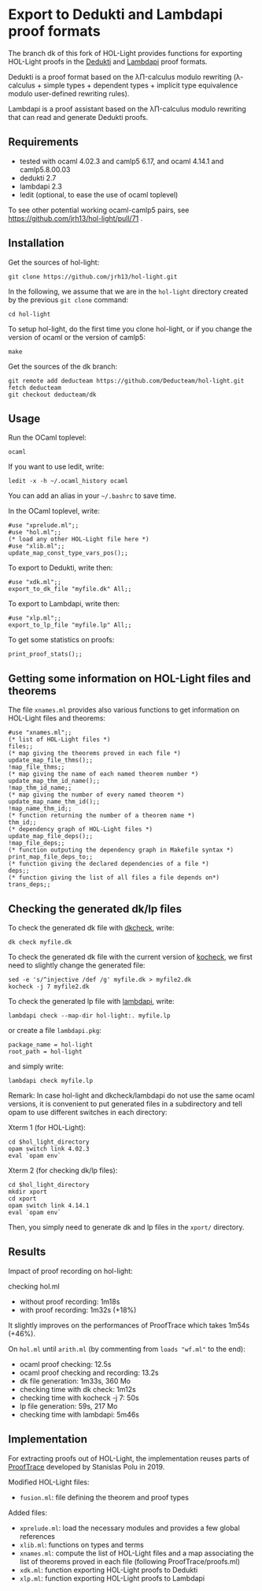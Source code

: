 Export to Dedukti and Lambdapi proof formats
============================================

The branch dk of this fork of HOL-Light provides functions for
exporting HOL-Light proofs in the
[Dedukti](https://github.com/Deducteam/Dedukti/) and
[Lambdapi](https://github.com/Deducteam/lambdapi) proof formats.

Dedukti is a proof format based on the λΠ-calculus modulo rewriting
(λ-calculus + simple types + dependent types + implicit type
equivalence modulo user-defined rewriting rules).

Lambdapi is a proof assistant based on the λΠ-calculus modulo
rewriting that can read and generate Dedukti proofs.

Requirements
------------

- tested with ocaml 4.02.3 and camlp5 6.17, and ocaml 4.14.1 and camlp5.8.00.03
- dedukti 2.7
- lambdapi 2.3
- ledit (optional, to ease the use of ocaml toplevel)

To see other potential working ocaml-camlp5 pairs, see https://github.com/jrh13/hol-light/pull/71 .

Installation
------------

Get the sources of hol-light:
```
git clone https://github.com/jrh13/hol-light.git
```

In the following, we assume that we are in the `hol-light` directory
created by the previous `git clone` command:
```
cd hol-light
```

To setup hol-light, do the first time you clone hol-light, or if you
change the version of ocaml or the version of camlp5:

```
make
```

Get the sources of the dk branch:
```
git remote add deducteam https://github.com/Deducteam/hol-light.git
fetch deducteam
git checkout deducteam/dk
```

Usage
-----

Run the OCaml toplevel:
```
ocaml
```

If you want to use ledit, write:
```
ledit -x -h ~/.ocaml_history ocaml
```

You can add an alias in your `~/.bashrc` to save time.

In the OCaml toplevel, write:
```
#use "xprelude.ml";;
#use "hol.ml";;
(* load any other HOL-Light file here *)
#use "xlib.ml";;
update_map_const_type_vars_pos();;
```

To export to Dedukti, write then:
```
#use "xdk.ml";;
export_to_dk_file "myfile.dk" All;;
```

To export to Lambdapi, write then:
```
#use "xlp.ml";;
export_to_lp_file "myfile.lp" All;;
```

To get some statistics on proofs:
```
print_proof_stats();;
```

Getting some information on HOL-Light files and theorems
--------------------------------------------------------

The file `xnames.ml` provides also various functions to get information on HOL-Light files and theorems:
```
#use "xnames.ml";;
(* list of HOL-Light files *)
files;;
(* map giving the theorems proved in each file *)
update_map_file_thms();;
!map_file_thms;;
(* map giving the name of each named theorem number *)
update_map_thm_id_name();;
!map_thm_id_name;;
(* map giving the number of every named theorem *)
update_map_name_thm_id();;
!map_name_thm_id;;
(* function returning the number of a theorem name *)
thm_id;;
(* dependency graph of HOL-Light files *)
update_map_file_deps();;
!map_file_deps;;
(* function outputing the dependency graph in Makefile syntax *)
print_map_file_deps_to;;
(* function giving the declared dependencies of a file *)
deps;;
(* function giving the list of all files a file depends on*)
trans_deps;;
```

Checking the generated dk/lp files
----------------------------------

To check the generated dk file with [dkcheck](https://github.com/Deducteam/Dedukti/), write:
```
dk check myfile.dk
```

To check the generated dk file with the current version of
[kocheck](https://github.com/01mf02/kontroli-rs), we first need to
slightly change the generated file:

```
sed -e 's/^injective /def /g' myfile.dk > myfile2.dk
kocheck -j 7 myfile2.dk
```

To check the generated lp file with [lambdapi](https://github.com/Deducteam/lambdapi), write:
```
lambdapi check --map-dir hol-light:. myfile.lp
```

or create a file `lambdapi.pkg`:
```
package_name = hol-light
root_path = hol-light
```

and simply write:

```
lambdapi check myfile.lp
```

Remark: In case hol-light and dkcheck/lambdapi do not use the same ocaml
versions, it is convenient to put generated files in a subdirectory
and tell opam to use different switches in each directory:

Xterm 1 (for HOL-Light):
```
cd $hol_light_directory
opam switch link 4.02.3
eval `opam env`
```

Xterm 2 (for checking dk/lp files):
```
cd $hol_light_directory
mkdir xport
cd xport
opam switch link 4.14.1
eval `opam env`
```

Then, you simply need to generate dk and lp files in the `xport/` directory.

Results
-------

Impact of proof recording on hol-light:

checking hol.ml
- without proof recording: 1m18s
-    with proof recording: 1m32s (+18%)

It slightly improves on the performances of ProofTrace which takes
1m54s (+46%).

On `hol.ml` until `arith.ml` (by commenting from `loads "wf.ml"` to the end):
- ocaml proof checking: 12.5s
- ocaml proof checking and recording: 13.2s
- dk file generation: 1m33s, 360 Mo
- checking time with dk check: 1m12s
- checking time with kocheck -j 7: 50s
- lp file generation: 59s, 217 Mo
- checking time with lambdapi: 5m46s

Implementation
--------------

For extracting proofs out of HOL-Light, the implementation reuses
parts of
[ProofTrace](https://github.com/fblanqui/hol-light/tree/master/ProofTrace)
developed by Stanislas Polu in 2019.

Modified HOL-Light files:
- `fusion.ml`: file defining the theorem and proof types

Added files:
- `xprelude.ml`: load the necessary modules and provides a few global references
- `xlib.ml`: functions on types and terms
- `xnames.ml`: compute the list of HOL-Light files and a map associating the list of theorems proved in each file (following ProofTrace/proofs.ml)
- `xdk.ml`: function exporting HOL-Light proofs to Dedukti
- `xlp.ml`: function exporting HOL-Light proofs to Lambdapi
